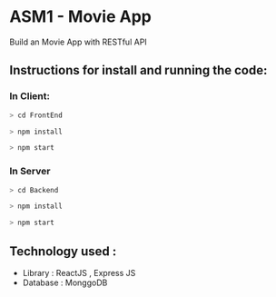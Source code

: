 # ASM1 - Movie App

Build an Movie App with RESTful API

## Instructions for install and running the code:

### In Client:

```c
> cd FrontEnd
```

```c
> npm install
```

```c
> npm start
```

### In Server

```c
> cd Backend
```

```c
> npm install
```

```c
> npm start
```

## Technology used :

-   Library : ReactJS , Express JS 
-   Database : MonggoDB
